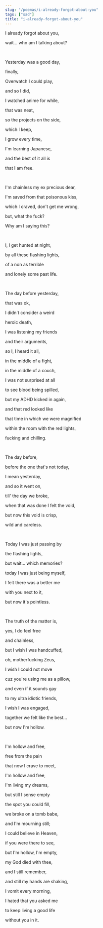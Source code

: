 ```yaml
---
slug: "/poemas/i-already-forgot-about-you"
tags: ["sad"]
title: "i-already-forgot-about-you"
---
```

I already forgot about you,

wait… who am I talking about?

&nbsp;

Yesterday was a good day,

finally,

Overwatch I could play,

and so I did,

I watched anime for while,

that was neat,

so the projects on the side,

which I keep,

I grow every time,

I'm learning Japanese,

and the best of it all is

that I am free.

&nbsp;

I'm chainless my ex precious dear,

I'm saved from that poisonous kiss,

which I craved, don't get me wrong,

but, what the fuck?

Why am I saying this?

&nbsp;

I, I get hunted at night,

by all these flashing lights,

of a non as terrible

and lonely some past life.

&nbsp;

The day before yesterday,

that was ok,

I didn't consider a weird

heroic death,

I was listening my friends

and their arguments,

so I, I heard it all,

in the middle of a fight,

in the middle of a couch,

I was not surprised at all

to see blood being spilled,

but my ADHD kicked in again,

and that red looked like

that time in which we were magnified

within the room with the red lights,

fucking and chilling.

&nbsp;

The day before,

before the one that's not today,

I mean yesterday,

and so it went on,

till' the day we broke,

when that was done I felt the void,

but now this void is crisp,

wild and careless.

&nbsp;

Today I was just passing by

the flashing lights,

but wait… which memories?

today I was just being myself,

I felt there was a better me

with you next to it,

but now it's pointless.

&nbsp;

The truth of the matter is,

yes, I do feel free

and chainless,

but I wish I was handcuffed,

oh, motherfucking Zeus,

I wish I could not move

cuz you're using me as a pillow,

and even if it sounds gay

to my ultra idiotic friends,

I wish I was engaged,

together we felt like the best…

but now I'm hollow.

&nbsp;

I'm hollow and free,

free from the pain

that now I crave to meet,

I'm hollow and free,

I'm living my dreams,

but still I sense empty

the spot you could fill,

we broke on a tomb babe,

and I'm mourning still;

I could believe in Heaven,

if you were there to see,

but I'm hollow, I'm empty,

my God died with thee,

and I still remember,

and still my hands are shaking,

I vomit every morning,

I hated that you asked me

to keep living a good life

without you in it.